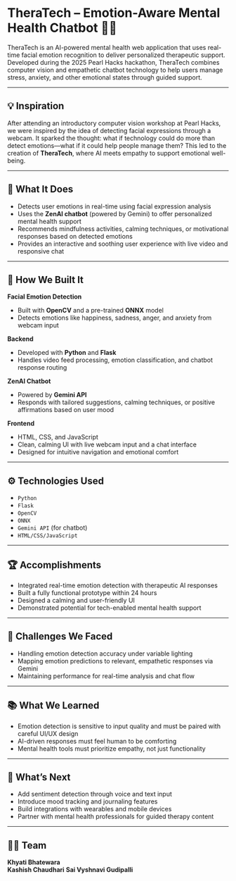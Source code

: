 # TheraTech – Emotion-Aware Mental Health Chatbot 💬🧠

TheraTech is an AI-powered mental health web application that uses real-time facial emotion recognition to deliver personalized therapeutic support. Developed during the 2025 Pearl Hacks hackathon, TheraTech combines computer vision and empathetic chatbot technology to help users manage stress, anxiety, and other emotional states through guided support.

---

## 💡 Inspiration

After attending an introductory computer vision workshop at Pearl Hacks, we were inspired by the idea of detecting facial expressions through a webcam. It sparked the thought: what if technology could do more than detect emotions—what if it could help people manage them? This led to the creation of **TheraTech**, where AI meets empathy to support emotional well-being.

---

## 🧠 What It Does

- Detects user emotions in real-time using facial expression analysis
- Uses the **ZenAI chatbot** (powered by Gemini) to offer personalized mental health support
- Recommends mindfulness activities, calming techniques, or motivational responses based on detected emotions
- Provides an interactive and soothing user experience with live video and responsive chat

---

## 🔧 How We Built It

**Facial Emotion Detection**  
- Built with **OpenCV** and a pre-trained **ONNX** model  
- Detects emotions like happiness, sadness, anger, and anxiety from webcam input  

**Backend**  
- Developed with **Python** and **Flask**  
- Handles video feed processing, emotion classification, and chatbot response routing

**ZenAI Chatbot**  
- Powered by **Gemini API**  
- Responds with tailored suggestions, calming techniques, or positive affirmations based on user mood  

**Frontend**  
- HTML, CSS, and JavaScript  
- Clean, calming UI with live webcam input and a chat interface  
- Designed for intuitive navigation and emotional comfort

---

## ⚙️ Technologies Used

- `Python`
- `Flask`
- `OpenCV`
- `ONNX`
- `Gemini API` (for chatbot)
- `HTML/CSS/JavaScript`

---

## 🏆 Accomplishments

- Integrated real-time emotion detection with therapeutic AI responses
- Built a fully functional prototype within 24 hours
- Designed a calming and user-friendly UI
- Demonstrated potential for tech-enabled mental health support

---

## 🚧 Challenges We Faced

- Handling emotion detection accuracy under variable lighting
- Mapping emotion predictions to relevant, empathetic responses via Gemini
- Maintaining performance for real-time analysis and chat flow

---

## 📚 What We Learned

- Emotion detection is sensitive to input quality and must be paired with careful UI/UX design
- AI-driven responses must feel human to be comforting
- Mental health tools must prioritize empathy, not just functionality

---

## 🚀 What’s Next

- Add sentiment detection through voice and text input
- Introduce mood tracking and journaling features
- Build integrations with wearables and mobile devices
- Partner with mental health professionals for guided therapy content

---

## 👩‍💻 Team

**Khyati Bhatewara**  
**Kashish Chaudhari**
**Sai Vyshnavi Gudipalli**

